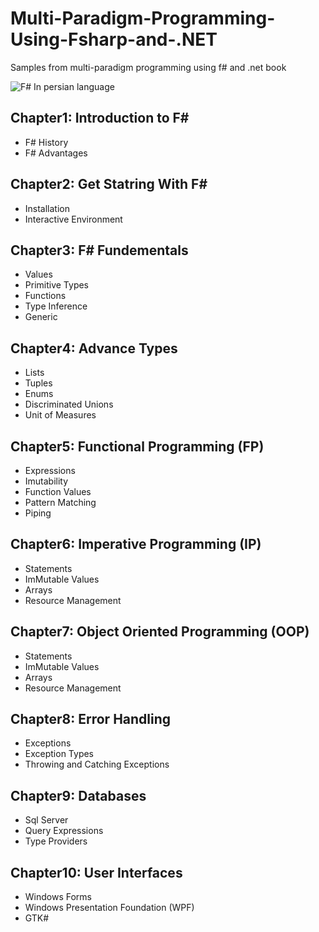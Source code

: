 # Multi-Paradigm-Programming-Using-Fsharp-and-.NET
Samples from multi-paradigm programming using f# and .net book

![F# In persian language]({{site.baseurl}}/Fsharp%20Book.png)

## Chapter1: Introduction to F# 
- F# History 
- F# Advantages

## Chapter2: Get Statring With F#  
- Installation
- Interactive Environment

## Chapter3: F# Fundementals  
- Values
- Primitive Types
- Functions
- Type Inference
- Generic

## Chapter4: Advance Types
- Lists
- Tuples
- Enums
- Discriminated Unions
- Unit of Measures

## Chapter5: Functional Programming (FP)
- Expressions
- Imutability
- Function Values
- Pattern  Matching
- Piping

## Chapter6: Imperative Programming (IP)
- Statements
- ImMutable Values
- Arrays
- Resource Management

## Chapter7: Object Oriented Programming (OOP)
- Statements
- ImMutable Values
- Arrays
- Resource Management

## Chapter8: Error Handling
- Exceptions
- Exception Types
- Throwing and Catching Exceptions

## Chapter9: Databases
- Sql Server
- Query Expressions
- Type Providers

## Chapter10: User Interfaces
- Windows Forms
- Windows Presentation Foundation (WPF)
- GTK#
